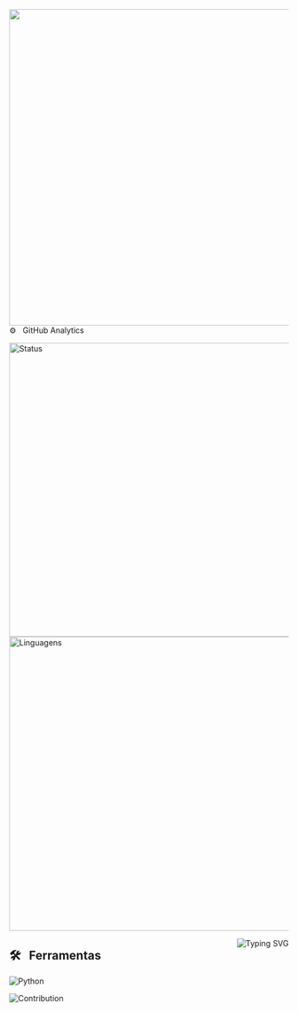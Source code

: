 ##

<img align="right" height="570em" src="https://i.imgur.com/aDUkuRr.gif"/>

⚙️ &nbsp;      GitHub Analytics

<p align="left">
<img width="530em" src="https://github-readme-stats.vercel.app/api?username=LucasMendes0&show_icons=true&theme=github_dark" alt="Status"/>
<img width="530em" src="https://github-readme-stats.vercel.app/api/top-langs/?username=LucasMendes0&layout=compact&theme=github_dark" alt="Linguagens"/>
</p>

<p>
<a href="https://git.io/typing-svg"><img align = "right" src="https://readme-typing-svg.demolab.com?font=Fira+Code&pause=1000&width=500&lines=+ESTE+DOG%C3%83O+SE+CHAMA+LUKE" alt="Typing SVG" /></a>
</p>

## 🛠 &nbsp;      Ferramentas

![Python](https://img.shields.io/badge/Python-3776AB?style=for-the-badge&logo=python&logoColor=white)&nbsp;

![Contribution](https://activity-graph.herokuapp.com/graph?username=LucasMendes0&theme=github-dark&hide_border=true&area=true)
